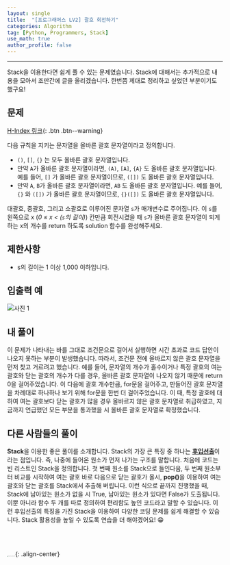 ```yaml
---
layout: single
title:  "[프로그래머스 LV2] 괄호 회전하기"
categories: Algorithm
tag: [Python, Programmers, Stack]
use_math: true
author_profile: false
---
```

-----
Stack을 이용한다면 쉽게 풀 수 있는 문제였습니다. Stack에 대해서는 추가적으로 내용을 모아서 조만간에 글을 올리겠습니다. 한번쯤 제대로 정리하고 싶었던 부분이기도 했구요!

## 문제

[H-Index 링크](https://school.programmers.co.kr/learn/courses/30/lessons/76502){: .btn .btn--warning}
<br>

다음 규칙을 지키는 문자열을 올바른 괄호 문자열이라고 정의합니다.

- `()`, `[]`, `{}` 는 모두 올바른 괄호 문자열입니다.
- 만약 `A`가 올바른 괄호 문자열이라면, `(A)`, `[A]`, `{A}` 도 올바른 괄호 문자열입니다. 예를 들어, `[]` 가 올바른 괄호 문자열이므로, `([])` 도 올바른 괄호 문자열입니다.
- 만약 `A`, `B`가 올바른 괄호 문자열이라면, `AB` 도 올바른 괄호 문자열입니다. 예를 들어, `{}` 와 `([])` 가 올바른 괄호 문자열이므로, `{}([])` 도 올바른 괄호 문자열입니다.

대괄호, 중괄호, 그리고 소괄호로 이루어진 문자열 `s`가 매개변수로 주어집니다. 이 `s`를 왼쪽으로 x (*0 ≤ x < (`s`의 길이)*) 칸만큼 회전시켰을 때 `s`가 올바른 괄호 문자열이 되게 하는 x의 개수를 return 하도록 solution 함수를 완성해주세요. <br>

## 제한사항

- s의 길이는 1 이상 1,000 이하입니다.

## 입출력 예

![사진 1](https://user-images.githubusercontent.com/37182279/219043729-3da0f60e-d3f7-4822-8fde-29e81f29e910.PNG)

## 내 풀이

이 문제가 나타내는 바를 그대로 조건문으로 걸어서 실행하면 시간 초과로 코드 답안이 나오지 못하는 부분이 발생했습니다. 따라서, 조건문 전에 올바르지 않은 괄호 문자열을 먼저 찾고 거르려고 했습니다. 예를 들어, 문자열의 개수가 홀수이거나 특정 괄호의 여는 괄호와 닫는 괄호의 개수가 다를 경우, 올바른 괄호 문자열이 나오지 않기 때문에 return 0을 걸어주었습니다. 이 다음에 괄호 개수만큼, for문을 걸어주고, 만들어진 괄호 문자열을 차례대로 하나하나 보기 위해 for문을 한번 더 걸어주었습니다. 이 때, 특정 괄호에 대하여 여는 괄호보다 닫는 괄호가 많을 경우 올바르지 않은 괄호 문자열로 취급하였고, 지금까지 언급했던 모든 부분을 통과했을 시 올바른 괄호 문자열로 확정했습니다.

<script src="https://gist.github.com/WOONGSONVI/a28a9a8095fb50d9672e3b82442b9da7.js"></script>



## 다른 사람들의 풀이

<b>Stack</b>을 이용한 좋은 풀이를 소개합니다. Stack의 가장 큰 특징 중 하나는 <b><u>후입선출</u></b>이라는 점입니다. 즉, 나중에 들어온 원소가 먼저 나가는 구조를 말합니다. 처음에 코드는 빈 리스트인 Stack을 정의합니다. 첫 번째 원소를 Stack으로 들인다음, 두 번째 원소부터 비교를 시작하여 여는 괄호 바로 다음으로 닫는 괄호가 올시, <b>pop()</b>을 이용하여 여는 괄호와 닫는 괄호를 Stack에서 추출해 버립니다. 이런 식으로 끝까지 진행했을 때, Stack에 남아있는 원소가 없을 시 True, 남아있는 원소가 있다면 False가 도출됩니다. 이뿐 아니라 함수 두 개를 따로 정의하여 편리함도 높인 코드라고 말할 수 있습니다. 이런 후입선출의 특징을 가진 Stack을 이용하여 다양한 코딩 문제를 쉽게 해결할 수 있습니다. Stack 활용성을 높일 수 있도록 연습을 더 해야겠어요! 😁

<script src="https://gist.github.com/WOONGSONVI/a2698ae99e7a8a4338cf6b33912e7448.js"></script>

<br>

<br>

<img src="https://user-images.githubusercontent.com/37182279/216820587-4617a62e-0565-47f1-9ead-f4cd367572a1.png" alt="DATA_100%_LOGO_LIGHT" style="zoom:10%">{: .align-center}

<br>

<br>



